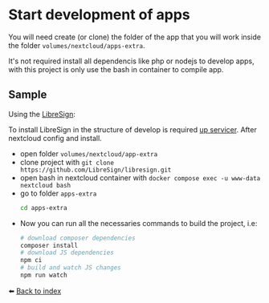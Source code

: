 # Start development of apps

You will need create (or clone) the folder of the app that you will work inside the folder `volumes/nextcloud/apps-extra`.

It's not required install all dependencis like php or nodejs to develop apps, with this project is only use the bash in container to compile app.

## Sample

Using the [LibreSign](https://github.com/LibreSign/libresign):

To install LibreSign in the structure of develop is required [up servicer](#up-services). After nextcloud config and install.
  - open folder `volumes/nextcloud/app-extra`
  - clone project with `git clone https://github.com/LibreSign/libresign.git`
  - open bash in nextcloud container with `docker compose exec -u www-data nextcloud bash`
  - go to folder `apps-extra`
    ```bash
    cd apps-extra
    ```
  - Now you can run all the necessaries commands to build the project, i.e:
    ```bash
    # download composer dependencies
    composer install
    # download JS dependencies
    npm ci
    # build and watch JS changes
    npm run watch
    ```

⬅️ [Back to index](../README.md)
